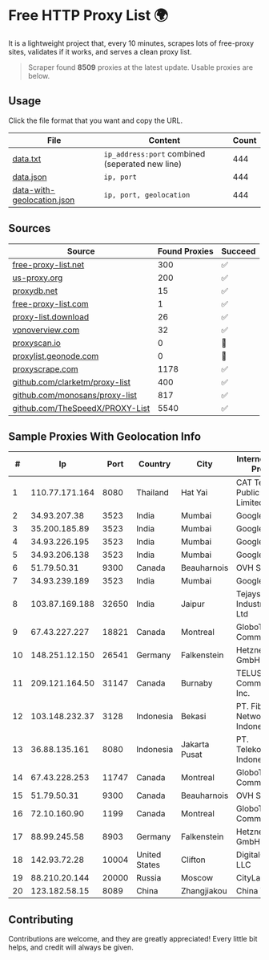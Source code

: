 
# Free HTTP Proxy List 🌍

It is a lightweight project that, every 10 minutes, scrapes lots of free-proxy sites, validates if it works, and serves a clean proxy list.


> Scraper found **8509** proxies at the latest update. Usable proxies are below.

## Usage

Click the file format that you want and copy the URL.


|File|Content|Count|
|----|-------|-----|
|[data.txt](https://raw.githubusercontent.com/themiralay/Proxy-List-World/master/data.txt)|`ip_address:port` combined (seperated new line)|444|
|[data.json](https://raw.githubusercontent.com/themiralay/Proxy-List-World/master/data.json)|`ip, port`|444|
|[data-with-geolocation.json](https://raw.githubusercontent.com/themiralay/Proxy-List-World/master/data-with-geolocation.json)|`ip, port, geolocation`|444|

## Sources

|Source|Found Proxies|Succeed|
|------|-------------|-------|
|[free-proxy-list.net](https://free-proxy-list.net)|300|✅|
|[us-proxy.org](https://www.us-proxy.org)|200|✅|
|[proxydb.net](http://proxydb.net)|15|✅|
|[free-proxy-list.com](https://free-proxy-list.com/?page=&port=&type%5B%5D=http&type%5B%5D=https&up_time=0&search=Search)|1|✅|
|[proxy-list.download](https://www.proxy-list.download/HTTP)|26|✅|
|[vpnoverview.com](https://vpnoverview.com/privacy/anonymous-browsing/free-proxy-servers)|32|✅|
|[proxyscan.io](https://www.proxyscan.io)|0|🚫|
|[proxylist.geonode.com](https://proxylist.geonode.com/api/proxy-list?limit=300&page=1&sort_by=lastChecked&sort_type=desc&protocols=http,https)|0|🚫|
|[proxyscrape.com](https://api.proxyscrape.com/v2/?request=displayproxies&protocol=http&timeout=10000&country=all&ssl=all&anonymity=all)|1178|✅|
|[github.com/clarketm/proxy-list](https://raw.githubusercontent.com/clarketm/proxy-list/master/proxy-list-raw.txt)|400|✅|
|[github.com/monosans/proxy-list](https://raw.githubusercontent.com/monosans/proxy-list/main/proxies/http.txt)|817|✅|
|[github.com/TheSpeedX/PROXY-List](https://raw.githubusercontent.com/TheSpeedX/PROXY-List/master/http.txt)|5540|✅|


## Sample Proxies With Geolocation Info

|#|Ip|Port|Country|City|Internet Service Provider|
|-|--|----|-------|----|-------------------------|
|1|110.77.171.164|8080|Thailand|Hat Yai|CAT Telecom Public Company Limited|
|2|34.93.207.38|3523|India|Mumbai|Google LLC|
|3|35.200.185.89|3523|India|Mumbai|Google LLC|
|4|34.93.226.195|3523|India|Mumbai|Google LLC|
|5|34.93.206.138|3523|India|Mumbai|Google LLC|
|6|51.79.50.31|9300|Canada|Beauharnois|OVH SAS|
|7|34.93.239.189|3523|India|Mumbai|Google LLC|
|8|103.87.169.188|32650|India|Jaipur|Tejays Industries Pvt Ltd|
|9|67.43.227.227|18821|Canada|Montreal|GloboTech Communications|
|10|148.251.12.150|26541|Germany|Falkenstein|Hetzner Online GmbH|
|11|209.121.164.50|31147|Canada|Burnaby|TELUS Communications Inc.|
|12|103.148.232.37|3128|Indonesia|Bekasi|PT. Fiber Networks Indonesia|
|13|36.88.135.161|8080|Indonesia|Jakarta Pusat|PT. Telekomunikasi Indonesia|
|14|67.43.228.253|11747|Canada|Montreal|GloboTech Communications|
|15|51.79.50.31|9300|Canada|Beauharnois|OVH SAS|
|16|72.10.160.90|1199|Canada|Montreal|GloboTech Communications|
|17|88.99.245.58|8903|Germany|Falkenstein|Hetzner Online GmbH|
|18|142.93.72.28|10004|United States|Clifton|DigitalOcean, LLC|
|19|88.210.20.144|20000|Russia|Moscow|CityLanCom LTD|
|20|123.182.58.15|8089|China|Zhangjiakou|China Telecom|



## Contributing

Contributions are welcome, and they are greatly appreciated! Every
little bit helps, and credit will always be given.

